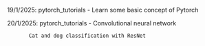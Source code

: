 19/1/2025: pytorch_tutorials - Learn some basic concept of Pytorch

20/1/2025: pytorch_tutorials - Convolutional neural network
           
           Cat and dog classification with ResNet